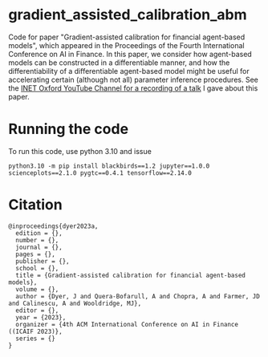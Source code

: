 # gradient_assisted_calibration_abm
Code for paper "Gradient-assisted calibration for financial agent-based models", 
which appeared in the Proceedings of the Fourth International Conference on AI in Finance. In this paper, we consider how agent-based models can be constructed in a differentiable manner, and how the differentiability of a differentiable agent-based model might be useful for accelerating certain (although not all) parameter inference procedures. See the <a href="https://m.youtube.com/watch?v=ria0aKWztGE">INET Oxford YouTube Channel for a recording of a talk</a> I gave about this paper.

# Running the code
To run this code, use python 3.10 and issue
```
python3.10 -m pip install blackbirds==1.2 jupyter==1.0.0 scienceplots==2.1.0 pygtc==0.4.1 tensorflow==2.14.0
```

# Citation
```
@inproceedings{dyer2023a,
  edition = {},
  number = {},
  journal = {},
  pages = {},
  publisher = {},
  school = {},
  title = {Gradient-assisted calibration for financial agent-based models},
  volume = {},
  author = {Dyer, J and Quera-Bofarull, A and Chopra, A and Farmer, JD and Calinescu, A and Wooldridge, MJ},
  editor = {},
  year = {2023},
  organizer = {4th ACM International Conference on AI in Finance ((ICAIF 2023)},
  series = {}
}
```
